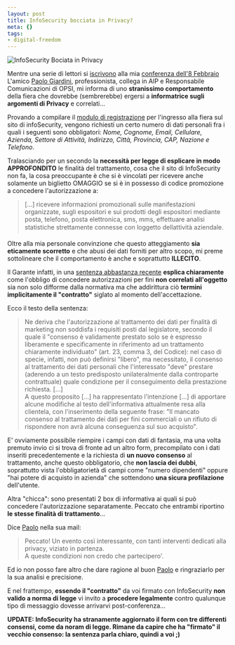 ```yaml
--- 
layout: post
title: InfoSecurity bocciata in Privacy?
meta: {}
tags: 
- digital-freedom
---
```

![InfoSecurity Bociata in Privacy](http://www.lastknight.com//download/20070202_bocciato.gif)

Mentre una serie di lettori si [iscrivono](dell'ingresso) alla mia [conferenza dell'8 Febbraio](http://www.lastknight.com/2007/01/18/8-febbraio-infosecurity-2007-come-eludere-i-controlli-di-polizia/) L'amico [Paolo Giardini](http://www.solution.it/home.html), professionista, collega in AIP e Responsabile Comunicazioni di OPSI, mi informa di uno **stranissimo comportamento** della fiera che dovrebbe (sembrerebbe) ergersi a **informatrice sugli argomenti di Privacy** e correlati...  
  
Provando a compilare il [modulo di registrazione](http://www.infosecurity.it/it/infosecurity.aspx?ExtControl=PMERs%2fZOQ78C2GQNajhmGPvY2W%2fhgNd%2fHx06IvIgcMI%3d&ID_Portale=Z6skuJTSHr%2fjF7janL35RA%3d%3d&ID_Pagina=jPwa%2ffjB%2bc1AEGjsctXUFQ%3d%3d&Lang=l51VDVQfL9BdevTm%2fsJx0Q%3d%3d) per l'ingresso alla fiera  sul sito di infoSecurity, vengono richiesti un certo numero di dati personali fra i quali i seguenti sono obbligatori: *Nome, Cognome, Email, Cellulare, Azienda, Settore di Attività, Indirizzo, Città, Provincia, CAP, Nazione e Telefono*.  

  
Tralasciando per un secondo la **necessità per legge di esplicare in modo APPROFONDITO** le finalità del trattamento, cosa che il sito di InfoSecurity non fa, la cosa preoccupante è che si è vincolati per ricevere anche solamente un biglietto OMAGGIO se si è in possesso di codice promozione a concedere l'autorizzazione a:

>  [...] ricevere informazioni promozionali sulle manifestazioni organizzate, sugli espositori e sui prodotti degli espositori mediante posta, telefono, posta elettronica, sms, mms, effettuare analisi statistiche strettamente connesse con loggetto dellattività aziendale.
  
Oltre alla mia personale convinzione che questo atteggiamento **sia eticamente scorretto** e che abusi dei dati forniti per altro scopo, mi preme sottolineare che il comportamento è anche e soprattutto **ILLECITO**.  

Il Garante infatti, in una [sentenza abbastanza recente](http://www.garanteprivacy.it/garante/doc.jsp?ID=1179604) **esplica chiaramente** come l'obbligo di concedere autorizzazioni per fini **non correlati all'oggetto** sia non solo difforme dalla normativa ma che addirittura ciò **termini implicitamente il "contratto"** siglato al momento dell'accettazione.  
  
Ecco il testo della sentenza:
> Ne deriva che l'autorizzazione al trattamento dei dati per finalità di marketing non soddisfa i requisiti posti dal legislatore, secondo il quale il "consenso è validamente prestato solo se è espresso liberamente e specificamente in riferimento ad un trattamento chiaramente individuato" (art. 23, comma 3, del Codice): nel caso di specie, infatti, non può definirsi "libero", ma necessitato, il consenso al trattamento dei dati personali che l'interessato "deve" prestare (aderendo a un testo predisposto unilateralmente dalla controparte contrattuale) quale condizione per il conseguimento della prestazione richiesta. [...]  
> A questo proposito [...] ha rappresentato l'intenzione [...] di apportare alcune modifiche al testo dell'informativa attualmente resa alla clientela, con l'inserimento della seguente frase: "Il mancato consenso al trattamento dei dati per fini commerciali o un rifiuto di rispondere non avrà alcuna conseguenza sul suo acquisto".  
    
E' ovviamente possibile riempire i campi con dati di fantasia, ma una volta premuto invio ci si trova di fronte ad un altro form, precompilato con i dati inseriti precedentemente e la richiesta di **un nuovo consenso** al trattamento, anche questo obbligatorio, che **non lascia dei dubbi**, soprattutto vista l'obbligatorietà di campi come "numero dipendenti" oppure "hai potere di acquisto in azienda"  che sottendono **una sicura profilazione** dell'utente.  
  
Altra "chicca": sono presentati 2 box di informativa ai quali si può concedere l'autorizzazione separatamente. Peccato che entrambi riportino **le stesse finalità di trattamento**...

Dice [Paolo](http://www.solution.it/home.html) nella sua mail: 
> Peccato! Un evento così interessante, con tanti interventi  dedicati alla privacy, viziato in partenza.  
> A queste condizioni non credo che partecipero'.  
  
Ed io non posso fare altro che dare ragione al buon [Paolo](http://www.solution.it/home.html) e ringraziarlo per la sua analisi e precisione.  
  
E nel frattempo, **essendo il "contratto"** da voi firmato con InfoSecurity **non valido a norma di legge** vi invito a **procedere legalmente** contro qualunque tipo di messaggio dovesse arrivarvi post-conferenza...

**UPDATE: InfoSecurity ha stranamente aggiornato il form con tre differenti consensi, come da noram di legge. Rimane da capire che ha "firmato" il vecchio consenso: la sentenza parla chiaro, quindi a voi ;)** 
